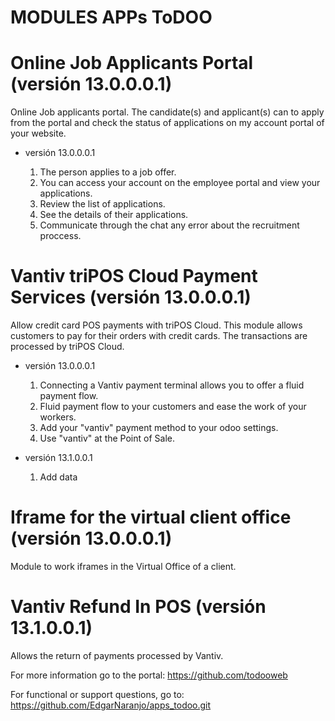 # MODULES APPs ToDOO

# Online Job Applicants Portal (versión 13.0.0.0.1)

Online Job applicants portal. The candidate(s) and applicant(s) can to apply from the portal and check the status of applications on my account portal of your website.

 * versión 13.0.0.0.1
   
   1. The person applies to a job offer.
   2. You can access your account on the employee portal and view your applications.
   3. Review the list of applications.
   4. See the details of their applications.
   5. Communicate through the chat any error about the recruitment proccess.

# Vantiv triPOS Cloud Payment Services (versión 13.0.0.0.1)

Allow credit card POS payments with triPOS Cloud. This module allows customers to pay for their orders with credit cards. The transactions are processed by triPOS Cloud.

 * versión 13.0.0.0.1

	1. Connecting a Vantiv payment terminal allows you to offer a fluid payment flow.
	2. Fluid payment flow to your customers and ease the work of your workers.
	3. Add your "vantiv" payment method to your odoo settings.
	4. Use "vantiv" at the Point of Sale.


* versión 13.1.0.0.1
   1. Add data 
	

# Iframe for the virtual client office (versión 13.0.0.0.1)

Module to work iframes in the Virtual Office of a client.

# Vantiv Refund In POS (versión 13.1.0.0.1)
 
Allows the return of payments processed by Vantiv.


For more information go to the portal: https://github.com/todooweb

For functional or support questions, go to: https://github.com/EdgarNaranjo/apps_todoo.git

